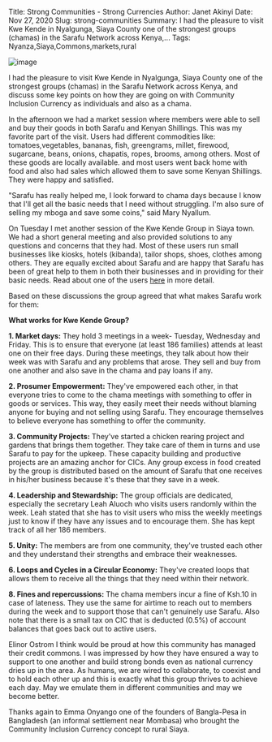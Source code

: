 Title: Strong Communities - Strong Currencies
Author: Janet Akinyi
Date: Nov 27, 2020
Slug: strong-communities
Summary: I had the pleasure to visit Kwe Kende in Nyalgunga, Siaya County one of the strongest groups (chamas) in the Sarafu Network across Kenya,...
Tags: Nyanza,Siaya,Commons,markets,rural

![image](images/blog/strong-communities1.webp)

I had the pleasure to visit Kwe Kende in Nyalgunga, Siaya County one of
the strongest groups (chamas) in the Sarafu Network across Kenya, and
discuss some key points on how they are going on with Community
Inclusion Currency as individuals and also as a chama.

In the afternoon we had a market session where members were able to sell
and buy their goods in both Sarafu and Kenyan Shillings. This was my
favorite part of the visit. Users had different commodities like:
tomatoes,vegetables, bananas, fish, greengrams, millet, firewood,
sugarcane, beans, onions, chapatis, ropes, brooms, among others. Most of
these goods are locally available. and most users went back home with
food and also had sales which allowed them to save some Kenyan
Shillings. They were happy and satisfied.

"Sarafu has really helped me, I look forward to chama days because I
know that I'll get all the basic needs that I need without struggling.
I'm also sure of selling my mboga and save some coins," said Mary
Nyallum.

On Tuesday I met another session of the Kwe Kende Group in Siaya town.
We had a short general meeting and also provided solutions to any
questions and concerns that they had. Most of these users run small
businesses like kiosks, hotels (kibanda), tailor shops, shoes, clothes
among others. They are equally excited about Sarafu and are happy that
Sarafu has been of great help to them in both their businesses and in
providing for their basic needs. Read about one of the users
[here](https://www.grassrootseconomics.org/rural-sarafu.html)
in more detail.

Based on these discussions the group agreed that what makes Sarafu work
for them:

**What works for Kwe Kende Group?**

**1. Market days:** They hold 3 meetings in a week- Tuesday, Wednesday
and Friday. This is to ensure that everyone (at least 186 families)
attends at least one on their free days. During these meetings, they
talk about how their week was with Sarafu and any problems that arose.
They sell and buy from one another and also save in the chama and pay
loans if any.

**2. Prosumer Empowerment:** They've empowered each other, in that
everyone tries to come to the chama meetings with something to offer in
goods or services. This way, they easily meet their needs without
blaming anyone for buying and not selling using Sarafu. They encourage
themselves to believe everyone has something to offer the community.

**3. Community Projects:** They've started a chicken rearing project
and gardens that brings them together. They take care of them in turns
and use Sarafu to pay for the upkeep. These capacity building and
productive projects are an amazing anchor for CICs. Any group excess in
food created by the group is distributed based on the amount of Sarafu
that one receives in his/her business because it's these that they save
in a week.

**4. Leadership and Stewardship:** The group officials are dedicated,
especially the secretary Leah Aluoch who visits users randomly within
the week. Leah stated that she has to visit users who miss the weekly
meetings just to know if they have any issues and to encourage them. She
has kept track of all her 186 members.

**5. Unity:** The members are from one community, they've trusted each
other and they understand their strengths and embrace their weaknesses.

**6. Loops and Cycles in a Circular Economy:** They've created loops
that allows them to receive all the things that they need within their
network.

**8. Fines and repercussions:** The chama members incur a fine of Ksh.10
in case of lateness. They use the same for airtime to reach out to
members during the week and to support those that can't genuinely use
Sarafu. Also note that there is a small tax on CIC that is deducted
(0.5%) of account balances that goes back out to active users.

Elinor Ostrom I think would be proud at how this community has managed
their credit commons. I was impressed by how they have ensured a way to
support to one another and build strong bonds even as national currency
dries up in the area. As humans, we are wired to collaborate, to coexist
and to hold each other up and this is exactly what this group thrives to
achieve each day. May we emulate them in different communities and may
we become better.

Thanks again to Emma Onyango one of the founders of Bangla-Pesa in
Bangladesh (an informal settlement near Mombasa) who brought the
Community Inclusion Currency concept to rural Siaya.
